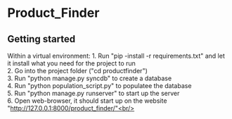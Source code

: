 Product_Finder
==============
Getting started
----
Within a virtual environment:
	1. Run "pip -install -r requirements.txt" and let it install what you need for the project to run<br/>
	2. Go into the project folder ("cd productfinder") <br/>
	3. Run "python manage.py syncdb" to create a database<br/>
	4. Run "python population_script.py" to populatee the database<br/>
	5. Run "python manage.py runserver" to start up the server<br/>
	6. Open web-browser, it should start up on the website "http://127.0.0.1:8000/product_finder/"<br/>
